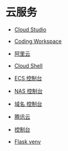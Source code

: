 # 云服务


<div id = "首"></div>
<script src = "../js/首.js"></script>


* [Cloud Studio](https://cloudstudio.net/)
* [Coding Workspace](https://codecorp.cloudstudio.net/dashboard/workspace)


* [阿里云](https://www.aliyun.com/)
* [Cloud Shell](https://shell.aliyun.com/)
* [ECS 控制台](https://ecs.console.aliyun.com/)
* [NAS 控制台](https://nasnext.console.aliyun.com/)
* [域名 控制台](https://dc.console.aliyun.com/)


* [腾讯云](https://cloud.tencent.com/)
* [控制台](https://console.cloud.tencent.com/)


* [Flask venv](https://flask.palletsprojects.com/en/3.0.x/installation/#virtual-environments)
